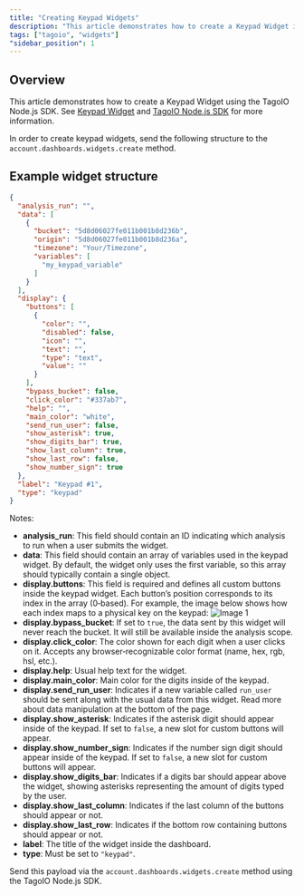 ```yaml
---
title: "Creating Keypad Widgets"
description: "This article demonstrates how to create a Keypad Widget in TagoIO and shows the JSON structure you must send to the account.dashboards.widgets.create method. It includes an example payload and references to related documentation."
tags: ["tagoio", "widgets"]
"sidebar_position": 1
---
```

## Overview

This article demonstrates how to create a Keypad Widget using the TagoIO Node.js SDK. See [Keypad Widget](/docs/tagoio/widgets/input-widgets/keypad-widget) and [TagoIO Node.js SDK](/docs/tagoio/sdk/nodejs-sdk) for more information.

In order to create keypad widgets, send the following structure to the `account.dashboards.widgets.create` method.

## Example widget structure

```json
{
  "analysis_run": "",
  "data": [
    {
      "bucket": "5d8d06027fe011b001b8d236b",
      "origin": "5d8d06027fe011b001b8d236a",
      "timezone": "Your/Timezone",
      "variables": [
        "my_keypad_variable"
      ]
    }
  ],
  "display": {
    "buttons": [
      {
        "color": "",
        "disabled": false,
        "icon": "",
        "text": "",
        "type": "text",
        "value": ""
      }
    ],
    "bypass_bucket": false,
    "click_color": "#337ab7",
    "help": "",
    "main_color": "white",
    "send_run_user": false,
    "show_asterisk": true,
    "show_digits_bar": true,
    "show_last_column": true,
    "show_last_row": false,
    "show_number_sign": true
  },
  "label": "Keypad #1",
  "type": "keypad"
}
```

Notes:
- **analysis_run**: This field should contain an ID indicating which analysis to run when a user submits the widget.
- **data**: This field should contain an array of variables used in the keypad widget. By default, the widget only uses the first variable, so this array should typically contain a single object.
- **display.buttons**: This field is required and defines all custom buttons inside the keypad widget. Each button’s position corresponds to its index in the array (0‑based). For example, the image below shows how each index maps to a physical key on the keypad:
  ![Image 1](/docs_imagem/tagoio/1571244512451-CBw.png)
- **display.bypass_bucket**: If set to `true`, the data sent by this widget will never reach the bucket. It will still be available inside the analysis scope.
- **display.click_color**: The color shown for each digit when a user clicks on it. Accepts any browser‑recognizable color format (name, hex, rgb, hsl, etc.).
- **display.help**: Usual help text for the widget.
- **display.main_color**: Main color for the digits inside of the keypad.
- **display.send_run_user**: Indicates if a new variable called `run_user` should be sent along with the usual data from this widget. Read more about data manipulation at the bottom of the page.
- **display.show_asterisk**: Indicates if the asterisk digit should appear inside of the keypad. If set to `false`, a new slot for custom buttons will appear.
- **display.show_number_sign**: Indicates if the number sign digit should appear inside of the keypad. If set to `false`, a new slot for custom buttons will appear.
- **display.show_digits_bar**: Indicates if a digits bar should appear above the widget, showing asterisks representing the amount of digits typed by the user.
- **display.show_last_column**: Indicates if the last column of the buttons should appear or not.
- **display.show_last_row**: Indicates if the bottom row containing buttons should appear or not.
- **label**: The title of the widget inside the dashboard.
- **type**: Must be set to `"keypad"`.

Send this payload via the `account.dashboards.widgets.create` method using the TagoIO Node.js SDK.
